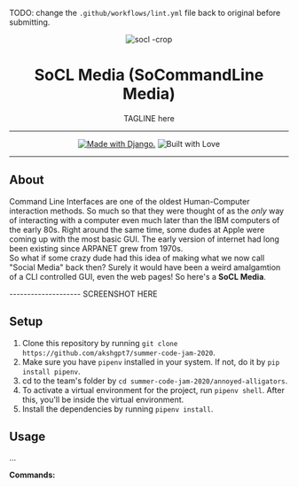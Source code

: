 TODO: change the `.github/workflows/lint.yml` file back to original before submitting.

<div align="center">
  
![socl -crop](https://user-images.githubusercontent.com/20405311/89612675-021b5700-d89e-11ea-8c0e-f6825f1672fd.jpg)
# SoCL Media (SoCommandLine Media)
TAGLINE here
  
---

<a href="http://www.djangoproject.com/"><img src="https://www.djangoproject.com/m/img/badges/djangomade124x25.gif" border="0" alt="Made with Django." title="Made with Django." /></a>  ![Built with Love](https://img.shields.io/badge/Built%20With-%E2%99%A5-critical?style=for-the-badge&logo=ko-fi)

---

</div>

## About
Command Line Interfaces are one of the oldest Human-Computer interaction methods. So much so that they were thought of as the *only* way of interacting with a computer even much later than the IBM computers of the early 80s. Right around the same time, some dudes at Apple were coming up with the most basic GUI. The early version of internet had long been existing since ARPANET grew from 1970s. <br>
So what if some crazy dude had this idea of making what we now call "Social Media" back then?
Surely it would have been a weird amalgamtion of a CLI controlled GUI, even the web pages! So here's a **SoCL Media**.


-------------------- SCREENSHOT HERE

## Setup
1. Clone this repository by running `git clone https://github.com/akshgpt7/summer-code-jam-2020`.
2. Make sure you have `pipenv` installed in your system. If not, do it by `pip install pipenv`.
3. cd to the team's folder by `cd summer-code-jam-2020/annoyed-alligators`.
4. To activate a virtual environment for the project, run `pipenv shell`. After this, you'll be inside the virtual environment.
5. Install the dependencies by running `pipenv install`.

## Usage
...

**Commands:**


